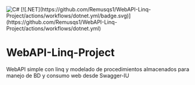 <img alt="C#" src="https://img.shields.io/badge/c%23-%23239120.svg?style=for-the-badge&logo=c-sharp&logoColor=white"/>
[![.NET](https://github.com/Remusqs1/WebAPI-Linq-Project/actions/workflows/dotnet.yml/badge.svg)](https://github.com/Remusqs1/WebAPI-Linq-Project/actions/workflows/dotnet.yml)

# WebAPI-Linq-Project
WebAPI simple con linq y modelado de procedimientos almacenados para manejo de BD y consumo web desde Swagger-IU

